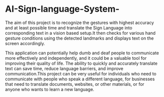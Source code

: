 # AI-Sign-language-System-
The aim of this project is to recognize the gestures with highest accuracy and at least possible time and translate the Sign Language into corresponding text in a vision based setup.It then checks for various hand gesture conditions using the detected landmarks and displays text on the screen accordingly. 

This application can potentially help dumb and deaf people to communicate more effectively and independently, and it could be a valuable tool for improving their quality of life. The ability to quickly and accurately translate text can save time, reduce language barriers, and improve communication.This project can be very useful for individuals who need to communicate with people who speak a different language, for businesses that need to translate documents, websites, or other materials, or for anyone who wants to learn a new language.
